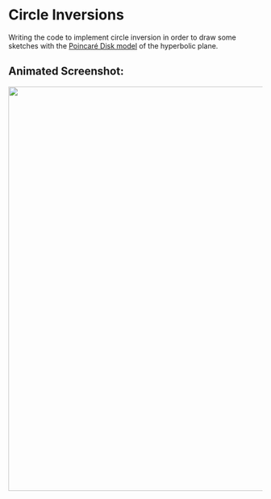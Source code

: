 # Circle Inversions
Writing the code to implement circle inversion in order to draw some sketches with the [Poincar&eacute; Disk model](https://en.wikipedia.org/wiki/Poincar%C3%A9_disk_model) of the hyperbolic plane.

## Animated Screenshot:
<img src="http://media.giphy.com/media/fdPqydNouhynz4PWrZ/" width="800px">
